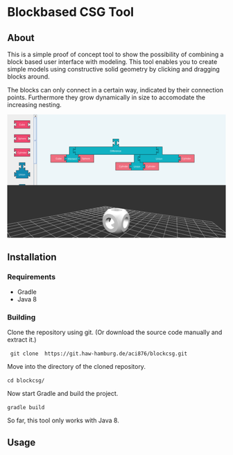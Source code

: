 # Blockbased CSG Tool

## About
This is a simple proof of concept tool to show the possibility of combining a block based user interface with modeling. This tool enables you to create simple models using constructive solid geometry by clicking and dragging blocks around. 

The blocks can only connect in a certain way, indicated by their connection points. Furthermore they grow dynamically in size to accomodate the increasing nesting.

![Simple CSG Example](assets/example.png "Simple CSG Example")

## Installation

### Requirements
- Gradle
- Java 8

### Building
Clone the repository using git. (Or download the source code manually and extract it.)

`` git clone  https://git.haw-hamburg.de/aci876/blockcsg.git``

Move into the directory of the cloned repository.

``cd blockcsg/``

Now start Gradle and build the project.

``gradle build``


So far, this tool only works with Java 8.

## Usage

